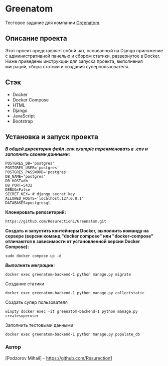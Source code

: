# Greenatom

Тестовое задание для компании [Greenatom](https://www.greenatom.ru/).

## Описание проекта

Этот проект представляет собой чат, основанный на Django приложение с административной панелью и сбором статики, развернутое в Docker. Ниже приведены инструкции для запуска проекта, выполнения миграций, сбора статики и создания суперпользователя.

## Стэк
- Docker
- Docker Compose
- HTML
- Django
- JavaScript
- Bootstrap

## Установка и запуск проекта

**_В общей директории файл .env.example переименовать в .env и заполнить своими данными:_**
```
POSTGRES_DB='postgres'
POSTGRES_USER='postgres'
POSTGRES_PASSWORD='postgres'
DB_NAME='postgres'
DB_HOST=db
DB_PORT=5432
DEBUG=False
SECRET_KEY= # django secret key
ALLOWED_HOSTS='localhost,127.0.0.1'
DATABASES=postgresql
``` 


**Клонировать репозиторий:**
```
https://github.com/Resurection1/Greenatom.git
```


**Создать и запустить контейнеры Docker, выполнить команду на сервере (версии команд "docker compose" или "docker-compose" отличаются в зависимости от установленной версии Docker Compose):**
```
sudo docker compose up -d
```

**_Выполнить миграции:_**

```
docker exec greenatom-backend-1 python manage.py migrate 
```
Создание статики
```
docker exec greenatom-backend-1 python manage.py collectstatic
```
Создать супер пользователя
```
winpty docker exec -it greenatom-backend-1 python manage.py createsuperuser
```
Заполнить тестовыми данными 
```
docker exec greenatom-backend-1 python manage.py populate_db
```

### Автор
[Podzorov Mihail] - https://github.com/Resurection1